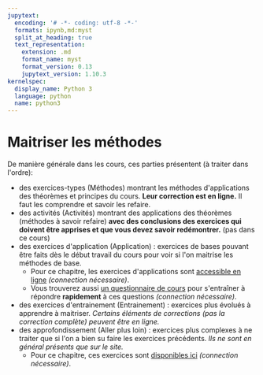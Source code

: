 ```yaml
---
jupytext:
  encoding: '# -*- coding: utf-8 -*-'
  formats: ipynb,md:myst
  split_at_heading: true
  text_representation:
    extension: .md
    format_name: myst
    format_version: 0.13
    jupytext_version: 1.10.3
kernelspec:
  display_name: Python 3
  language: python
  name: python3
---
```

# Maitriser les méthodes
De manière générale dans les cours, ces parties présentent (à traiter dans l'ordre):
* des exercices-types (Méthodes) montrant les méthodes d'applications des théorèmes et principes du cours. __Leur correction est en ligne.__ Il faut les comprendre et savoir les refaire.
* des activités (Activités) montrant des applications des théorèmes (méthodes à savoir refaire) __avec des conclusions des exercices qui doivent être apprises et que vous devez savoir redémontrer.__ (pas dans ce cours)
* des exercices d'application (Application) : exercices de bases pouvant être faits dès le début travail du cours pour voir si l'on maitrise les méthodes de base.
    * Pour ce chapitre, les exercices d'applications sont [accessible en ligne](https://stanislas.edunao.com/mod/quiz/view.php?id=12780) _(connection nécessaire)_.
    * Vous trouverez aussi [un questionnaire de cours](https://stanislas.edunao.com/mod/resource/view.php?id=12781) pour s'entraîner à répondre __rapidement__ à ces questions _(connection nécessaire)_.
* des exercices d'entrainement (Entrainement) : exercices plus évolués à apprendre à maitriser. _Certains éléments de corrections (pas la correction complète) peuvent être en ligne._
* des approfondissement (Aller plus loin) : exercices plus complexes à ne traiter que si l'on a bien su faire les exercices précédents. _Ils ne sont en général présents que sur le site._
    * Pour ce chapitre, ces exercices sont [disponibles ici](https://stanislas.edunao.com/mod/resource/view.php?id=12782) _(connection nécessaire)_.